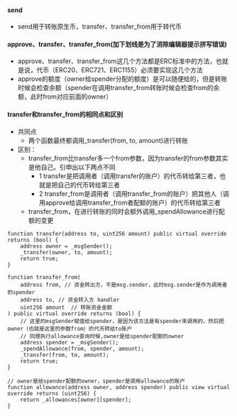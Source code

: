 #### send

- send用于转账原生币，transfer、transfer_from用于转代币

#### approve、transfer、transfer_from(加下划线是为了消除编辑器提示拼写错误)

- approve、transfer、transfer_from这几个方法都是ERC标准中的方法，也就是说，代币（ERC20、ERC721、ERC1155）必须要实现这几个方法
- approve的额度（owner给spender分配的额度）是可以随便给的，但是转账时候会检查余额（spender在调用transfer_from转账时候会检查from的余额，此时from对应前面的owner）

#### transfer和transfer_from的相同点和区别

- 共同点
    - 两个函数最终都调用_transfer(from, to, amount)进行转账
- 区别：
    - transfer_from比transfer多一个from参数，因为transfer的from参数其实是他自己。引申出以下两点不同
        - 1 transfer是把调用者（调用transfer的账户）的代币转给第三者，也就是把自己的代币转给第三者
        - 2 transfer_from是调用者（调用transfer_from的账户）把其他人（调用approve给调用transfer_from者配额的账户）的代币转给第三者
    - transfer_from，在进行转账的同时会额外调用_spendAllowance进行配额的变更

``` solidity
function transfer(address to, uint256 amount) public virtual override returns (bool) {
    address owner = _msgSender();
    _transfer(owner, to, amount);
    return true;
}

function transfer_from(
    address from, // 资金转出方，不是msg.sender，此时msg.sender是作为调用者的spender
    address to, // 资金转入方 handler
    uint256 amount  // 转账资金金额
) public virtual override returns (bool) {
    // 这里的msgSender赋值给spender，是因为该方法是有spender来调用的，然后把owner（也就是这里的参数from）的代币转给to账户
    // 同理执行allowance查询时候,owner是给spender配额的owner
    address spender = _msgSender();
    _spendAllowance(from, spender, amount);
    _transfer(from, to, amount);
    return true;
}

// owner是给spender配额的owner，spender是调用allowance的账户
function allowance(address owner, address spender) public view virtual override returns (uint256) {
    return _allowances[owner][spender];
}
```